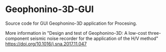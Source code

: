 # Geophonino-3D-GUI
Source code for GUI Geophonino-3D application for Procesing.

More information in "Design and test of Geophonino-3D: A low-cost three-component seismic noise recorder for the application of the H/V method" https://doi.org/10.1016/j.sna.2017.11.047
